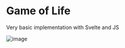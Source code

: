 # Game of Life

Very basic implementation with Svelte and JS

![image](https://github.com/leeknowlton/game-of-life-svelte/assets/2668502/be412c42-b80b-4408-a044-c1b926094f93)
